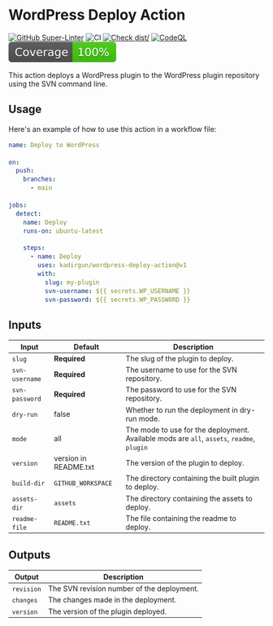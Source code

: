 # WordPress Deploy Action

[![GitHub Super-Linter](https://github.com/kadirgun/wordpress-deploy-action/actions/workflows/linter.yml/badge.svg)](https://github.com/super-linter/super-linter)
![CI](https://github.com/kadirgun/wordpress-deploy-action/actions/workflows/ci.yml/badge.svg)
[![Check dist/](https://github.com/kadirgun/wordpress-deploy-action/actions/workflows/check-dist.yml/badge.svg)](https://github.com/kadirgun/wordpress-deploy-action/actions/workflows/check-dist.yml)
[![CodeQL](https://github.com/kadirgun/wordpress-deploy-action/actions/workflows/codeql-analysis.yml/badge.svg)](https://github.com/kadirgun/wordpress-deploy-action/actions/workflows/codeql-analysis.yml)
[![Coverage](./badges/coverage.svg)](./badges/coverage.svg)

This action deploys a WordPress plugin to the WordPress plugin repository using
the SVN command line.

## Usage

Here's an example of how to use this action in a workflow file:

```yaml
name: Deploy to WordPress

on:
  push:
    branches:
      - main

jobs:
  detect:
    name: Deploy
    runs-on: ubuntu-latest

    steps:
      - name: Deploy
        uses: kadirgun/wordpress-deploy-action@v1
        with:
          slug: my-plugin
          svn-username: ${{ secrets.WP_USERNAME }}
          svn-password: ${{ secrets.WP_PASSWORD }}
```

## Inputs

| Input          | Default               | Description                                                                                |
| -------------- | --------------------- | ------------------------------------------------------------------------------------------ |
| `slug`         | **Required**          | The slug of the plugin to deploy.                                                          |
| `svn-username` | **Required**          | The username to use for the SVN repository.                                                |
| `svn-password` | **Required**          | The password to use for the SVN repository.                                                |
| `dry-run`      | false                 | Whether to run the deployment in dry-run mode.                                             |
| `mode`         | all                   | The mode to use for the deployment. Available mods are `all`, `assets`, `readme`, `plugin` |
| `version`      | version in README.txt | The version of the plugin to deploy.                                                       |
| `build-dir`    | `GITHUB_WORKSPACE`    | The directory containing the built plugin to deploy.                                       |
| `assets-dir`   | `assets`              | The directory containing the assets to deploy.                                             |
| `readme-file`  | `README.txt`          | The file containing the readme to deploy.                                                  |

## Outputs

| Output     | Description                                |
| ---------- | ------------------------------------------ |
| `revision` | The SVN revision number of the deployment. |
| `changes`  | The changes made in the deployment.        |
| `version`  | The version of the plugin deployed.        |
